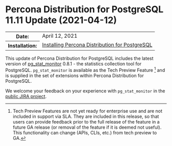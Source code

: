# Percona Distribution for PostgreSQL 11.11 Update (2021-04-12)


<table class="docutils field-list" frame="void" rules="none">
  <colgroup>
    <col class="field-name">
    <col class="field-body">
  </colgroup>
  <tbody valign="top">
    <tr class="field-odd field">
      <th class="field-name">Date:</th>
      <td class="field-body">April 12, 2021</td>
    </tr>
    <tr class="field-even field">
      <th class="field-name">Installation:</th>
      <td class="field-body">
        <a class="reference external" href="https://www.percona.com/doc/postgresql/11/installing.html#">Installing Percona Distribution for PostgreSQL</a></td>
    </tr>
  </tbody>
</table> 

This update of Percona Distribution for PostgreSQL includes the latest version of [pg_stat_monitor](https://github.com/percona/pg_stat_monitor) 0.8.1 - the statistics collection tool for PostgreSQL. `pg_stat_monitor` is available as the Tech Preview Feature [^1] and is supplied in the set of extensions within Percona Distribution for PostgreSQL.

We welcome your feedback on your experience with `pg_stat_monitor` in the [public JIRA project](https://jira.percona.com/projects/DISTPG).


[^1]: Tech Preview Features are not yet ready for enterprise use and are not included in support via SLA. They are included in this release, so that users can provide feedback prior to the full release of the feature in a future GA release (or removal of the feature if it is deemed not useful). This functionality can change (APIs, CLIs, etc.) from tech preview to GA.
